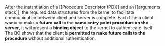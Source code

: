 After the instantiation of a [[Procedure Descriptor (PD)]] and an [[arguments stack]], the required data structures from the kernel to facilitate communication between client and server is complete. Each time a client wants to make a **future call** to the **same entry-point procedure on the server**, it will present a **binding object** to the kernel to authenticate itself. The BO shows that the client is **permitted to make future calls to the procedure** without additional authentication. 
